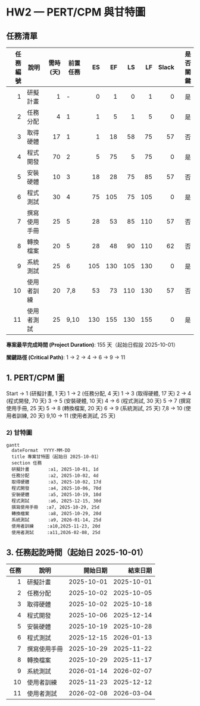 # HW2 — PERT/CPM 與甘特圖
##  任務清單
|任務編號|說明|需時(天)|前置任務|ES|EF|LS|LF|Slack|是否關鍵|
|---:|---|---:|---|---:|---:|---:|---:|---:|---:|
|1|研擬計畫|1|-|0|1|0|1|0|是|
|2|任務分配|4|1|1|5|1|5|0|是|
|3|取得硬體|17|1|1|18|58|75|57|否|
|4|程式開發|70|2|5|75|5|75|0|是|
|5|安裝硬體|10|3|18|28|75|85|57|否|
|6|程式測試|30|4|75|105|75|105|0|是|
|7|撰寫使用手冊|25|5|28|53|85|110|57|否|
|8|轉換檔案|20|5|28|48|90|110|62|否|
|9|系統測試|25|6|105|130|105|130|0|是|
|10|使用者訓練|20|7,8|53|73|110|130|57|否|
|11|使用者測試|25|9,10|130|155|130|155|0|是|

**專案最早完成時間 (Project Duration)**: 155 天（起始日假設 2025-10-01）

**關鍵路徑 (Critical Path)**: 1 -> 2 -> 4 -> 6 -> 9 -> 11

## 1. PERT/CPM 圖
Start -> 1 (研擬計畫, 1 天)
1 -> 2 (任務分配, 4 天)
1 -> 3 (取得硬體, 17 天)
2 -> 4 (程式開發, 70 天)
3 -> 5 (安裝硬體, 10 天)
4 -> 6 (程式測試, 30 天)
5 -> 7 (撰寫使用手冊, 25 天)
5 -> 8 (轉換檔案, 20 天)
6 -> 9 (系統測試, 25 天)
7,8 -> 10 (使用者訓練, 20 天)
9,10 -> 11 (使用者測試, 25 天)

### 2) 甘特圖
```mermaid
gantt
  dateFormat  YYYY-MM-DD
  title 專案甘特圖（起始日 2025-10-01）
  section 任務
  研擬計畫       :a1, 2025-10-01, 1d
  任務分配       :a2, 2025-10-02, 4d
  取得硬體       :a3, 2025-10-02, 17d
  程式開發       :a4, 2025-10-06, 70d
  安裝硬體       :a5, 2025-10-19, 10d
  程式測試       :a6, 2025-12-15, 30d
  撰寫使用手冊   :a7, 2025-10-29, 25d
  轉換檔案       :a8, 2025-10-29, 20d
  系統測試       :a9, 2026-01-14, 25d
  使用者訓練     :a10,2025-11-23, 20d
  使用者測試     :a11,2026-02-08, 25d
```

## 3. 任務起訖時間（起始日 2025-10-01）
|任務|說明|開始日期|結束日期|
|---:|---|---:|---:|
|1|研擬計畫|2025-10-01|2025-10-01|
|2|任務分配|2025-10-02|2025-10-05|
|3|取得硬體|2025-10-02|2025-10-18|
|4|程式開發|2025-10-06|2025-12-14|
|5|安裝硬體|2025-10-19|2025-10-28|
|6|程式測試|2025-12-15|2026-01-13|
|7|撰寫使用手冊|2025-10-29|2025-11-22|
|8|轉換檔案|2025-10-29|2025-11-17|
|9|系統測試|2026-01-14|2026-02-07|
|10|使用者訓練|2025-11-23|2025-12-12|
|11|使用者測試|2026-02-08|2026-03-04|

